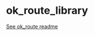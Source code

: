 # ok_route_library

[See ok_route readme](https://github.com/CaiJingLong/ok_route/tree/master/ok_route)
